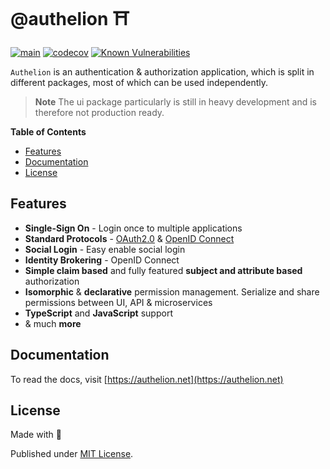 # @authelion ⛩	

[![main](https://github.com/Tada5hi/authelion/actions/workflows/main.yml/badge.svg)](https://github.com/Tada5hi/authelion/actions/workflows/main.yml)
[![codecov](https://codecov.io/gh/Tada5hi/authelion/branch/master/graph/badge.svg?token=FHE347R1NW)](https://codecov.io/gh/Tada5hi/authelion)
[![Known Vulnerabilities](https://snyk.io/test/github/Tada5hi/authelion/badge.svg)](https://snyk.io/test/github/Tada5hi/authelion)

`Authelion` is an authentication & authorization application, 
which is split in different packages, most of which can be used independently.

> **Note**
> The ui package particularly is still in heavy development and is therefore not production ready.

**Table of Contents**

- [Features](#features)
- [Documentation](#documentation)
- [License](#license)

## Features

- **Single-Sign On** - Login once to multiple applications
- **Standard Protocols** - [OAuth2.0](https://tools.ietf.org/html/rfc6749) & [OpenID Connect](https://openid.net/connect/)
- **Social Login** - Easy enable social login
- **Identity Brokering** - OpenID Connect
- **Simple claim based** and fully featured **subject and attribute based** authorization
- **Isomorphic** & **declarative** permission management. Serialize and share permissions between UI, API & microservices
- **TypeScript** and **JavaScript** support
- & much **more**

## Documentation

To read the docs, visit [https://authelion.net](https://authelion.net)

## License

Made with 💚

Published under [MIT License](./LICENSE).
